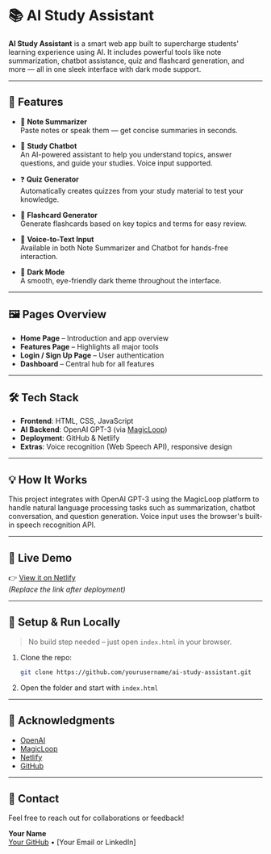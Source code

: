 
# 📚 AI Study Assistant

**AI Study Assistant** is a smart web app built to supercharge students' learning experience using AI. It includes powerful tools like note summarization, chatbot assistance, quiz and flashcard generation, and more — all in one sleek interface with dark mode support.

---

## 🚀 Features

- 📝 **Note Summarizer**  
  Paste notes or speak them — get concise summaries in seconds.

- 💬 **Study Chatbot**  
  An AI-powered assistant to help you understand topics, answer questions, and guide your studies. Voice input supported.

- ❓ **Quiz Generator**  
  Automatically creates quizzes from your study material to test your knowledge.

- 🧠 **Flashcard Generator**  
  Generate flashcards based on key topics and terms for easy review.

- 🎤 **Voice-to-Text Input**  
  Available in both Note Summarizer and Chatbot for hands-free interaction.

- 🌙 **Dark Mode**  
  A smooth, eye-friendly dark theme throughout the interface.

---

## 🖼️ Pages Overview

- **Home Page** – Introduction and app overview  
- **Features Page** – Highlights all major tools  
- **Login / Sign Up Page** – User authentication  
- **Dashboard** – Central hub for all features  

---

## 🛠️ Tech Stack

- **Frontend**: HTML, CSS, JavaScript  
- **AI Backend**: OpenAI GPT-3 (via [MagicLoop](https://magicloop.xyz))  
- **Deployment**: GitHub & Netlify  
- **Extras**: Voice recognition (Web Speech API), responsive design

---

## 💡 How It Works

This project integrates with OpenAI GPT-3 using the MagicLoop platform to handle natural language processing tasks such as summarization, chatbot conversation, and question generation. Voice input uses the browser's built-in speech recognition API.

---

## 📲 Live Demo

👉 [View it on Netlify](https://your-site-name.netlify.app)  
*(Replace the link after deployment)*

---

## 📁 Setup & Run Locally

> No build step needed – just open `index.html` in your browser.

1. Clone the repo:
   ```bash
   git clone https://github.com/yourusername/ai-study-assistant.git
   ```
2. Open the folder and start with `index.html`

---

## 🙌 Acknowledgments

- [OpenAI](https://openai.com/)
- [MagicLoop](https://magicloop.xyz)
- [Netlify](https://www.netlify.com/)
- [GitHub](https://github.com)

---

## 📧 Contact

Feel free to reach out for collaborations or feedback!

**Your Name**  
[Your GitHub](https://github.com/yourusername) • [Your Email or LinkedIn]
